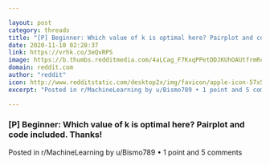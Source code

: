 ```yaml
---

layout: post
category: threads
title: "[P] Beginner: Which value of k is optimal here? Pairplot and code included. Thanks!"
date: 2020-11-10 02:28:37
link: https://vrhk.co/3eQvRPS
image: https://b.thumbs.redditmedia.com/4aLCag_F7KxqPPetDDJKUhOAUtfrmRcnmeR0NjZidys.jpg
domain: reddit.com
author: "reddit"
icon: http://www.redditstatic.com/desktop2x/img/favicon/apple-icon-57x57.png
excerpt: "Posted in r/MachineLearning by u/Bismo789 • 1 point and 5 comments"

---
```


### [P] Beginner: Which value of k is optimal here? Pairplot and code included. Thanks!

Posted in r/MachineLearning by u/Bismo789 • 1 point and 5 comments